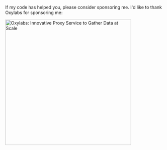 If my code has helped you, please consider sponsoring me. I'd like to thank Oxylabs for sponsoring me:

<a href="https://oxylabs.io/?utm_source=agarwalsarthak121&utm_medium=cpc&utm_campaign=agarwalsarthak121_github_sponsor&adgroupid=20220223">
<img width="400" alt="Oxylabs: Innovative Proxy Service to Gather Data at Scale" src="https://user-images.githubusercontent.com/8784712/155142247-17264699-1bc8-4b52-8236-8b9ef7b365e2.png" />
</a>
